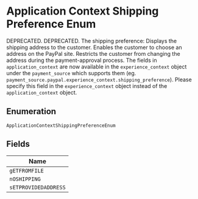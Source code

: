 
# Application Context Shipping Preference Enum

DEPRECATED. DEPRECATED. The shipping preference: Displays the shipping address to the customer. Enables the customer to choose an address on the PayPal site. Restricts the customer from changing the address during the payment-approval process.  The fields in `application_context` are now available in the `experience_context` object under the `payment_source` which supports them (eg. `payment_source.paypal.experience_context.shipping_preference`). Please specify this field in the `experience_context` object instead of the `application_context` object.

## Enumeration

`ApplicationContextShippingPreferenceEnum`

## Fields

| Name |
|  --- |
| `gETFROMFILE` |
| `nOSHIPPING` |
| `sETPROVIDEDADDRESS` |

